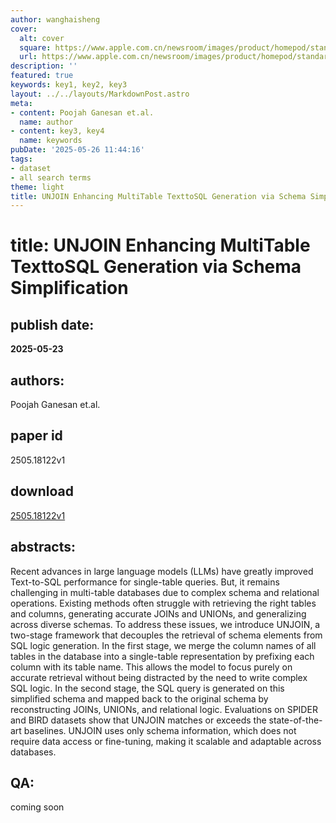 ```yaml
---
author: wanghaisheng
cover:
  alt: cover
  square: https://www.apple.com.cn/newsroom/images/product/homepod/standard/Apple-HomePod-hero-230118_big.jpg.large_2x.jpg
  url: https://www.apple.com.cn/newsroom/images/product/homepod/standard/Apple-HomePod-hero-230118_big.jpg.large_2x.jpg
description: ''
featured: true
keywords: key1, key2, key3
layout: ../../layouts/MarkdownPost.astro
meta:
- content: Poojah Ganesan et.al.
  name: author
- content: key3, key4
  name: keywords
pubDate: '2025-05-26 11:44:16'
tags:
- dataset
- all search terms
theme: light
title: UNJOIN Enhancing MultiTable TexttoSQL Generation via Schema Simplification
---
```


# title: UNJOIN Enhancing MultiTable TexttoSQL Generation via Schema Simplification 
## publish date: 
**2025-05-23** 
## authors: 
  Poojah Ganesan et.al. 
## paper id
2505.18122v1
## download
[2505.18122v1](http://arxiv.org/abs/2505.18122v1)
## abstracts:
Recent advances in large language models (LLMs) have greatly improved Text-to-SQL performance for single-table queries. But, it remains challenging in multi-table databases due to complex schema and relational operations. Existing methods often struggle with retrieving the right tables and columns, generating accurate JOINs and UNIONs, and generalizing across diverse schemas. To address these issues, we introduce UNJOIN, a two-stage framework that decouples the retrieval of schema elements from SQL logic generation. In the first stage, we merge the column names of all tables in the database into a single-table representation by prefixing each column with its table name. This allows the model to focus purely on accurate retrieval without being distracted by the need to write complex SQL logic. In the second stage, the SQL query is generated on this simplified schema and mapped back to the original schema by reconstructing JOINs, UNIONs, and relational logic. Evaluations on SPIDER and BIRD datasets show that UNJOIN matches or exceeds the state-of-the-art baselines. UNJOIN uses only schema information, which does not require data access or fine-tuning, making it scalable and adaptable across databases.
## QA:
coming soon
